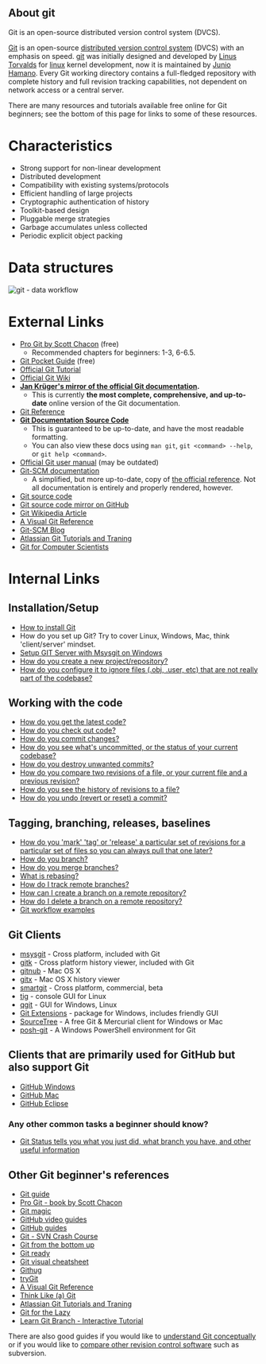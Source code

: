 ## About git

Git is an open-source distributed version control system (DVCS).

[Git](http://git-scm.com/) is an open-source [distributed version control system](http://stackoverflow.com/tags/dvcs/info) (DVCS) with an emphasis on speed. [git](http://stackoverflow.com/questions/tagged/git "show questions tagged 'git'") was initially designed and developed by [Linus Torvalds](http://en.wikipedia.org/wiki/Linus_Torvalds) for [linux](http://stackoverflow.com/questions/tagged/linux "show questions tagged 'linux'") kernel development, now it is maintained by [Junio Hamano](http://git-blame.blogspot.com/). Every Git working directory contains a full-fledged repository with complete history and full revision tracking capabilities, not dependent on network access or a central server.

There are many resources and tutorials available free online for Git beginners; see the bottom of this page for links to some of these resources.

# Characteristics

*   Strong support for non-linear development
*   Distributed development
*   Compatibility with existing systems/protocols
*   Efficient handling of large projects
*   Cryptographic authentication of history
*   Toolkit-based design
*   Pluggable merge strategies
*   Garbage accumulates unless collected
*   Periodic explicit object packing

# Data structures

![git - data workflow](http://i.stack.imgur.com/GEGy5.png)

# External Links

*   [Pro Git by Scott Chacon](http://git-scm.com/book) (free)
    *   Recommended chapters for beginners: 1-3, 6-6.5.
*   [Git Pocket Guide](http://chimera.labs.oreilly.com/books/1230000000561/index.html) (free)
*   [Official Git Tutorial](http://git-scm.com/docs/gittutorial)
*   [Official Git Wiki](https://git.wiki.kernel.org/)
*   **[Jan Krüger's mirror of the official Git documentation](http://jk.gs/git.html).**
    *   This is currently **the most complete, comprehensive, and up-to-date** online version of the Git documentation.
*   [Git Reference](http://gitref.org/)
*   **[Git Documentation Source Code](https://github.com/git/git/tree/v2.0.1/Documentation)**
    *   This is guaranteed to be up-to-date, and have the most readable formatting.
    *   You can also view these docs using `man git`, `git <command> --help`, or `git help <command>`.
*   [Official Git user manual](https://www.kernel.org/pub/software/scm/git/docs/user-manual.html) (may be outdated)
*   [Git-SCM documentation](http://git-scm.com/documentation)
    *   A simplified, but more up-to-date, copy of [the official reference](https://www.kernel.org/pub/software/scm/git/docs/). Not all documentation is entirely and properly rendered, however.
*   [Git source code](http://git.kernel.org/?p=git/git.git;a=summary)
*   [Git source code mirror on GitHub](https://github.com/git/git)
*   [Git Wikipedia Article](http://en.wikipedia.org/wiki/Git_(software))
*   [A Visual Git Reference](http://marklodato.github.io/visual-git-guide/index-en.html)
*   [Git-SCM Blog](http://git-scm.com/blog)
*   [Atlassian Git Tutorials and Traning](https://www.atlassian.com/git/tutorial)
*   [Git for Computer Scientists](http://eagain.net/articles/git-for-computer-scientists/)

# Internal Links

## Installation/Setup

*   [How to install Git](http://stackoverflow.com/questions/315911/git-for-beginners-the-definitive-practical-guide#323764)
*   How do you set up Git? Try to cover Linux, Windows, Mac, think 'client/server' mindset.
*   [Setup GIT Server with Msysgit on Windows](http://stackoverflow.com/questions/1482824/setup-git-server-with-msysgit-on-windows)
*   [How do you create a new project/repository?](http://stackoverflow.com/questions/315911/git-for-beginners-the-definitive-practical-guide#320140)
*   [How do you configure it to ignore files (.obj, .user, etc) that are not really part of the codebase?](http://stackoverflow.com/questions/315911/git-for-beginners-the-definitive-practical-guide#316062)

## Working with the code

*   [How do you get the latest code?](http://stackoverflow.com/questions/315911/git-for-beginners-the-definitive-practical-guide/1350157#1350157)
*   [How do you check out code?](http://stackoverflow.com/questions/315911/git-for-beginners-the-definitive-practical-guide#323906)
*   [How do you commit changes?](http://stackoverflow.com/questions/315911/git-for-beginners-the-definitive-practical-guide#316055)
*   [How do you see what's uncommitted, or the status of your current codebase?](http://stackoverflow.com/questions/315911/git-for-beginners-the-definitive-practical-guide#319465)
*   [How do you destroy unwanted commits?](http://stackoverflow.com/questions/315911/git-for-beginners-the-definitive-practical-guide#323898)
*   [How do you compare two revisions of a file, or your current file and a previous revision?](http://stackoverflow.com/questions/315911/git-for-beginners-the-definitive-practical-guide/1762631#1762631)
*   [How do you see the history of revisions to a file?](http://stackoverflow.com/questions/315911/git-for-beginners-the-definitive-practical-guide/2114836#2114836)
*   [How do you undo (revert or reset) a commit?](http://stackoverflow.com/questions/315911/git-for-beginners-the-definitive-practical-guide/323898#323898)

## Tagging, branching, releases, baselines

*   [How do you 'mark' 'tag' or 'release' a particular set of revisions for a particular set of files so you can always pull that one later?](http://stackoverflow.com/questions/315911/git-for-beginners-the-definitive-practical-guide#322967)
*   [How do you branch?](http://stackoverflow.com/questions/315911/git-for-beginners-the-definitive-practical-guide/816614#816614)
*   [How do you merge branches?](http://stackoverflow.com/questions/315911/git-for-beginners-the-definitive-practical-guide/816636#816636)
*   [What is rebasing?](http://stackoverflow.com/questions/315911/git-for-beginners-the-definitive-practical-guide/5985070#5985070)
*   [How do I track remote branches?](http://stackoverflow.com/questions/315911/git-for-beginners-the-definitive-practical-guide/1590791#1590791)
*   [How can I create a branch on a remote repository?](http://stackoverflow.com/questions/315911/git-for-beginners-the-definitive-practical-guide/1590803#1590803)
*   [How do I delete a branch on a remote repository?](http://stackoverflow.com/questions/315911/git-for-beginners-the-definitive-practical-guide/5977604#5977604)
*   [Git workflow examples](http://stackoverflow.com/questions/315911/git-for-beginners-the-definitive-practical-guide/5968622#5968622)

## Git Clients

*   [msysgit](http://stackoverflow.com/questions/315911/git-for-beginners-the-definitive-practical-guide#323559) - Cross platform, included with Git
*   [gitk](http://stackoverflow.com/questions/315911/git-for-beginners-the-definitive-practical-guide#323559) - Cross platform history viewer, included with Git
*   [gitnub](http://stackoverflow.com/questions/315911/git-for-beginners-the-definitive-practical-guide#323559) - Mac OS X
*   [gitx](http://stackoverflow.com/questions/315911/git-for-beginners-the-definitive-practical-guide#323559) - Mac OS X history viewer
*   [smartgit](http://stackoverflow.com/questions/315911/git-for-beginners-the-definitive-practical-guide#323559) - Cross platform, commercial, beta
*   [tig](http://stackoverflow.com/questions/315911/git-for-beginners-the-definitive-practical-guide/322989#322989) - console GUI for Linux
*   [qgit](http://stackoverflow.com/questions/315911/git-for-beginners-the-definitive-practical-guide/644129#644129) - GUI for Windows, Linux
*   [Git Extensions](http://stackoverflow.com/questions/315911/git-for-beginners-the-definitive-practical-guide#323559) - package for Windows, includes friendly GUI
*   [SourceTree](http://www.sourcetreeapp.com/) - A free Git & Mercurial client for Windows or Mac
*   [posh-git](http://dahlbyk.github.io/posh-git/) - A Windows PowerShell environment for Git

## Clients that are primarily used for GitHub but also support Git

*   [GitHub Windows](https://windows.github.com)
*   [GitHub Mac](https://mac.github.com)
*   [GitHub Eclipse](https://eclipse.github.com)

### Any other common tasks a beginner should know?

*   [Git Status tells you what you just did, what branch you have, and other useful information](http://stackoverflow.com/questions/315911/git-for-beginners-the-definitive-practical-guide/319465#319465)

## Other Git beginner's references

*   [Git guide](http://wiki.sourcemage.org/Git_Guide)
*   [Pro Git - book by Scott Chacon](http://git-scm.com/book)
*   [Git magic](http://www-cs-students.stanford.edu/~blynn/gitmagic/)
*   [GitHub video guides](http://www.youtube.com/playlist?list=PLg7s6cbtAD15HBa4C41jhT9YQs5bZumTE)
*   [GitHub guides](http://help.github.com/)
*   [Git - SVN Crash Course](http://git.or.cz/course/svn.html "Git - SVN Crash Course")
*   [Git from the bottom up](http://www.newartisans.com/2008/04/git-from-the-bottom-up/)
*   [Git ready](http://www.gitready.com/)
*   [Git visual cheatsheet](http://www.ndpsoftware.com/git-cheatsheet.html)
*   [Githug](https://github.com/Gazler/githug)
*   [tryGit](http://try.github.com/)
*   [A Visual Git Reference](http://marklodato.github.com/visual-git-guide/index-en.html)
*   [Think Like (a) Git](http://think-like-a-git.net/)
*   [Atlassian Git Tutorials and Traning](https://www.atlassian.com/git/tutorial)
*   [Git for the Lazy](http://wiki.spheredev.org/Git_for_the_lazy)
*   [Learn Git Branch - Interactive Tutorial](http://pcottle.github.io/learnGitBranching/)

There are also good guides if you would like to [understand Git conceptually](http://www.eecs.harvard.edu/~cduan/technical/git/) or if you would like to [compare other revision control software](http://en.wikipedia.org/wiki/Comparison_of_revision_control_software) such as subversion.